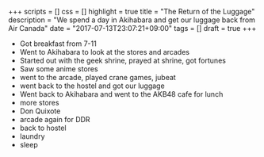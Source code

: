 +++
scripts = []
css = []
highlight = true
title = "The Return of the Luggage"
description = "We spend a day in Akihabara and get our luggage back from Air Canada"
date = "2017-07-13T23:07:21+09:00"
tags = []
draft = true
+++

- Got breakfast from 7-11
- Went to Akihabara to look at the stores and arcades
- Started out with the geek shrine, prayed at shrine, got fortunes
- Saw some anime stores
- went to the arcade, played crane games, jubeat
- went back to the hostel and got our luggage
- Went back to Akihabara and went to the AKB48 cafe for lunch
- more stores
- Don Quixote
- arcade again for DDR
- back to hostel
- laundry
- sleep
